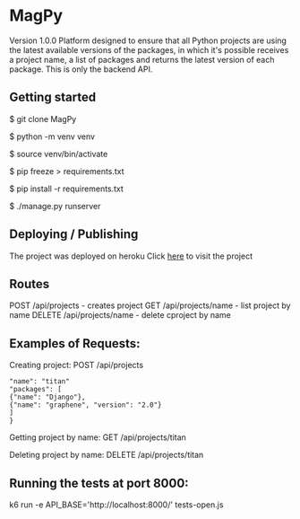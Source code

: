 # MagPy
Version 1.0.0
Platform designed to ensure that all Python projects are using the latest available versions of the packages, in which it's possible receives a project name, a list of packages and returns the latest version of each package. This is only the backend API.

## Getting started

$ git clone MagPy

$ python -m venv venv

$ source venv/bin/activate

$ pip freeze > requirements.txt

$ pip install -r requirements.txt

$ ./manage.py runserver



## Deploying / Publishing

The project was deployed on heroku
Click [here](https://mag-py.herokuapp.com/) to visit the project

## Routes


POST /api/projects - creates project
GET /api/projects/name - list project by name
DELETE /api/projects/name - delete cproject by name

## Examples of Requests:

Creating project: POST /api/projects


```{
"name": "titan"
"packages": [
{"name": "Django"},
{"name": "graphene", "version": "2.0"}
]
}
```

Getting project by name: GET /api/projects/titan

Deleting project by name: DELETE /api/projects/titan

## Running the tests at port 8000:

k6 run -e API_BASE='http://localhost:8000/' tests-open.js

